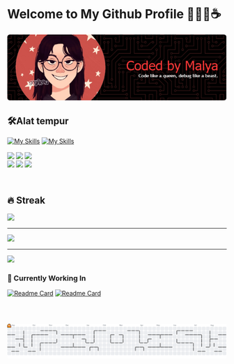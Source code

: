 # Welcome to My Github Profile 👩🏻‍💻☕️

![Header](img/github-header-image%20(7).png)

## 🛠️Alat tempur
[![My Skills](https://skillicons.dev/icons?i=html,css,js,php,python,figma,react)](https://skillicons.dev)
[![My Skills](https://skillicons.dev/icons?i=bootstrap,git,github,vscode)](https://skillicons.dev)
<br><br>
![](https://img.shields.io/badge/ChatGPT-74aa9c?style=for-the-badge&logo=openai&logoColor=white) ![](https://img.shields.io/badge/freecodecamp-27273D?style=for-the-badge&logo=freecodecamp&logoColor=white)
![](https://img.shields.io/badge/W3Schools-04AA6D?style=for-the-badge&logo=W3Schools&logoColor=white)
<br>
![](https://img.shields.io/badge/YouTube-FF0000?style=for-the-badge&logo=youtube&logoColor=white) ![](https://img.shields.io/badge/Google_chrome-4285F4?style=for-the-badge&logo=Google-chrome&logoColor=white) ![](https://img.shields.io/badge/Spotify-1ED760?&style=for-the-badge&logo=spotify&logoColor=white) 

<br>

## 🔥 Streak
![](https://nirzak-streak-stats.vercel.app/?user=Encrypsy&theme=dark&hide_border=false) 

---
![](https://quotes-github-readme.vercel.app/api?type=horizontal&theme=merko)

---
[![](https://visitcount.itsvg.in/api?id=Encrypsy&icon=7&color=0)](https://visitcount.itsvg.in)


### 🧠 Currently Working In
[![Readme Card](https://github-readme-stats.vercel.app/api/pin/?username=Encrypsy&repo=project-website&show_owner=true&theme=dark)](https://github.com/Encrypsy/project-website)
[![Readme Card](https://github-readme-stats.vercel.app/api/pin/?username=Encrypsy&repo=latihan-php&show_owner=true&theme=dark)](https://github.com/Encrypsy/latihan-php)

<br><br>

<picture>
  <source media="(prefers-color-scheme: dark)" srcset="https://raw.githubusercontent.com/Encrypsy/Encrypsy/output/pacman-contribution-graph-dark.svg">
  <source media="(prefers-color-scheme: light)" srcset="https://raw.githubusercontent.com/Encrypsy/Encrypsy/output/pacman-contribution-graph.svg">
  <img alt="pacman contribution graph" src="https://raw.githubusercontent.com/Encrypsy/Encrypsy/output/pacman-contribution-graph.svg">
</picture>

